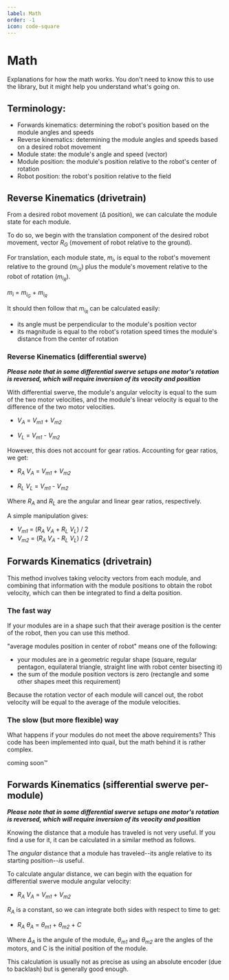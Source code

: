 ```yaml
---
label: Math
order: -1
icon: code-square
---
```


# Math

Explanations for how the math works.
You don't need to know this to use the library, but it might help you understand what's going on.

## Terminology:

- Forwards kinematics: determining the robot's position based on the module angles and speeds
- Reverse kinematics: determining the module angles and speeds based on a desired robot movement
- Module state: the module's angle and speed (vector)
- Module position: the module's position relative to the robot's center of rotation
- Robot position: the robot's position relative to the field

## Reverse Kinematics (drivetrain)

From a desired robot movement (Δ position), we can calculate the module state for each module.

To do so, we begin with the translation component of the desired robot movement, vector _R<sub>G</sub>_ (movement of robot relative to the ground).

For translation, each module state, _m<sub>i</sub>_, is equal to the robot's movement relative to the ground (_m<sub>i<sub>G</sub></sub>_) plus the module's movement relative to the robot of rotation (_m<sub>i<sub>R</sub></sub>_).

_m<sub>i</sub>_ = _m<sub>i<sub>G</sub></sub>_ + _m<sub>i<sub>R</sub></sub>_

It should then follow that _m<sub>i<sub>R</sub></sub>_ can be calculated easily:

- its angle must be perpendicular to the module's position vector
- its magnitude is equal to the robot's rotation speed times the module's distance from the center of rotation

### Reverse Kinematics (differential swerve)

**_Please note that in some differential swerve setups one motor's rotation is reversed, which will require inversion of its veocity and position_**

With differential swerve, the module's angular velocity is equal to the sum of the two motor velocities, and the module's linear velocity is equal to the difference of the two motor velocities.

- _V<sub>A</sub>_ = _V<sub>m1</sub>_ + _V<sub>m2</sub>_

- _V<sub>L</sub>_ = _V<sub>m1</sub>_ - _V<sub>m2</sub>_

However, this does not account for gear ratios. Accounting for gear ratios, we get:

- _R<sub>A</sub>_ _V<sub>A</sub>_ = _V<sub>m1</sub>_ + _V<sub>m2</sub>_

- _R<sub>L</sub></sub>_ _V<sub>L</sub>_ = _V<sub>m1</sub>_ - _V<sub>m2</sub>_

Where _R<sub>A</sub>_ and _R<sub>L</sub>_ are the angular and linear gear ratios, respectively.

A simple manipulation gives:

- _V<sub>m1</sub>_ = (_R<sub>A</sub>_ _V<sub>A</sub>_ + _R<sub>L</sub>_ _V<sub>L</sub>_) / 2
- _V<sub>m2</sub>_ = (_R<sub>A</sub>_ _V<sub>A</sub>_ - _R<sub>L</sub>_ _V<sub>L</sub>_) / 2

## Forwards Kinematics (drivetrain)

This method involves taking velocity vectors from each module, and combining that information with the module positions to obtain the robot velocity, which can then be integrated to find a delta position.

### The fast way

If your modules are in a shape such that their average position is the center of the robot, then you can use this method.

"average modules position in center of robot" means one of the following:

- your modules are in a geometric regular shape (square, regular pentagon, equilateral triangle, straight line with robot center bisecting it)
- the sum of the module position vectors is zero (rectangle and some other shapes meet this requirement)

Because the rotation vector of each module will cancel out, the robot
velocity will be equal to the average of the module velocities.

### The slow (but more flexible) way

What happens if your modules do not meet the above requirements?
This code has been implemented into quail, but the math behind it is
rather complex.

coming soon™

## Forwards Kinematics (sifferential swerve per-module)

**_Please note that in some differential swerve setups one motor's rotation is reversed, which will require inversion of its veocity and position_**

Knowing the distance that a module has traveled is not very useful. If you find a use for it, it can be calculated in a similar method as follows.

The _angular_ distance that a module has traveled--its angle relative to its starting position--_is_ useful.

To calculate angular distance, we can begin with the equation for differential swerve module angular velocity:

- _R<sub>A</sub>_ _V<sub>A</sub>_ = _V<sub>m1</sub>_ + _V<sub>m2</sub>_

_R<sub>A</sub>_ is a constant, so we can integrate both sides with respect to time to get:

- _R<sub>A</sub>_ _θ<sub>A</sub>_ = _θ<sub>m1</sub>_ + _θ<sub>m2</sub>_ + _C_

Where _Δ<sub>A</sub>_ is the angule of the module, _θ<sub>m1</sub>_ and _θ<sub>m2</sub>_ are the angles of the motors, and C is the initial position of the module.

This calculation is usually not as precise as using an absolute encoder (due to backlash) but is generally good enough.
